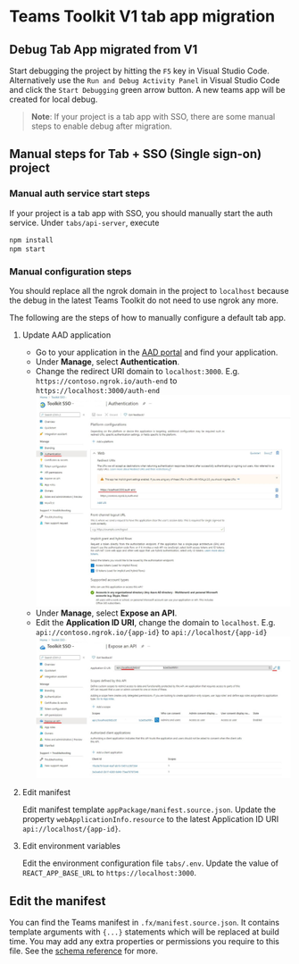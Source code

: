 # Teams Toolkit V1 tab app migration
## Debug Tab App migrated from V1
Start debugging the project by hitting the `F5` key in Visual Studio Code. Alternatively use the `Run and Debug Activity Panel` in Visual Studio Code and click the `Start Debugging` green arrow button. A new teams app will be created for local debug.

> **Note**: If your project is a tab app with SSO, there are some manual steps to enable debug after migration.

## Manual steps for Tab + SSO (Single sign-on) project

### Manual auth service start steps
If your project is a tab app with SSO, you should manually start the auth service. Under `tabs/api-server`, execute 
 ```
 npm install
 npm start
 ```
 
### Manual configuration steps
You should replace all the ngrok domain in the project to `localhost` because the debug in the latest Teams Toolkit do not need to use ngrok any more.

The following are the steps of how to manually configure a default tab app.

1. Update AAD application
	*	Go to your application in the [AAD portal](https://azure.microsoft.com/en-us/features/azure-portal/) and find your application.
	*	Under **Manage**, select **Authentication**.
	*	Change the redirect URI domain to `localhost:3000`. 
			E.g. `https://contoso.ngrok.io/auth-end` to `https://localhost:3000/auth-end`
			![update redirect url](../../images/vscode-extension/migrate-v1/migrate-v1-redirect-url.jpg)
	*	Under **Manage**, select **Expose an API**.
	*	Edit the **Application ID URI**, change the domain to `localhost`.
			E.g. `api://contoso.ngrok.io/{app-id}` to `api://localhost/{app-id}`
			![update application id uri](../../images/vscode-extension/migrate-v1/migrate-v1-application-id-uri.jpg)
 
2. Edit manifest
   
	 Edit manifest template `appPackage/manifest.source.json`. Update the property `webApplicationInfo.resource` to the latest Application ID URI `api://localhost/{app-id}`.

3. Edit environment variables
	
	Edit the environment configuration file `tabs/.env`. Update the value of `REACT_APP_BASE_URL` to `https://localhost:3000`.

## Edit the manifest
You can find the Teams manifest in `.fx/manifest.source.json`. It contains template arguments with `{...}` statements which will be replaced at build time. You may add any extra properties or permissions you require to this file. See the [schema reference](https://docs.microsoft.com/en-us/microsoftteams/platform/resources/schema/manifest-schema) for more.
